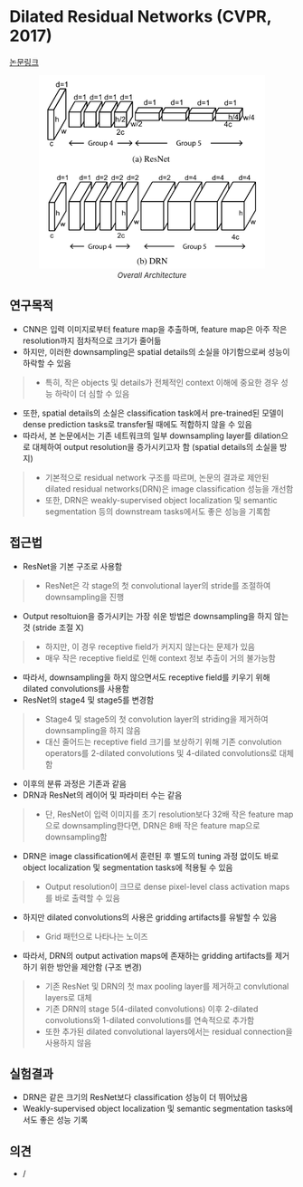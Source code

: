 # Dilated Residual Networks (CVPR, 2017)

[논문링크](https://openaccess.thecvf.com/content_cvpr_2017/html/Yu_Dilated_Residual_Networks_CVPR_2017_paper.html)

<p align="center">
    <img width="400" alt='fig1' src="./img/01_14_01.png?raw=true"></br>
    <em><font size=2>Overall Architecture</font></em>
</p>

## 연구목적
- CNN은 입력 이미지로부터 feature map을 추출하며, feature map은 아주 작은 resolution까지 점차적으로 크기가 줄어듦
- 하지만, 이러한 downsampling은 spatial details의 소실을 야기함으로써 성능이 하락할 수 있음
> - 특히, 작은 objects 및 details가 전체적인 context 이해에 중요한 경우 성능 하락이 더 심할 수 있음
- 또한, spatial details의 소실은 classification task에서 pre-trained된 모델이 dense prediction tasks로 transfer될 때에도 적합하지 않을 수 있음
- 따라서, 본 논문에서는 기존 네트워크의 일부 downsampling layer를 dilation으로 대체하여 output resolution을 증가시키고자 함 (spatial details의 소실을 방지)
> - 기본적으로 residual network 구조를 따르며, 논문의 결과로 제안된 dilated residual networks(DRN)은 image classification 성능을 개선함
> - 또한, DRN은 weakly-supervised object localization 및 semantic segmentation 등의 downstream tasks에서도 좋은 성능을 기록함

## 접근법
- ResNet을 기본 구조로 사용함
> - ResNet은 각 stage의 첫 convolutional layer의 stride를 조절하여 downsampling을 진행
- Output resoltuion을 증가시키는 가장 쉬운 방법은 downsampling을 하지 않는 것 (stride 조절 X)
> - 하지만, 이 경우 receptive field가 커지지 않는다는 문제가 있음
> - 매우 작은 receptive field로 인해 context 정보 추출이 거의 불가능함
- 따라서, downsampling을 하지 않으면서도 receptive field를 키우기 위해 dilated convolutions를 사용함
- ResNet의 stage4 및 stage5를 변경함
> - Stage4 및 stage5의 첫 convolution layer의 striding을 제거하여 downsampling을 하지 않음
> - 대신 줄어드는 receptive field 크기를 보상하기 위해 기존 convolution operators를 2-dilated convolutions 및 4-dilated convolutions로 대체함
- 이후의 분류 과정은 기존과 같음
- DRN과 ResNet의 레이어 및 파라미터 수는 같음
> - 단, ResNet이 입력 이미지를 초기 resolution보다 32배 작은 feature map으로 downsampling한다면, DRN은 8배 작은 feature map으로 downsampling함
- DRN은 image classification에서 훈련된 후 별도의 tuning 과정 없이도 바로 object localization 및 segmentation tasks에 적용될 수 있음
> - Output resolution이 크므로 dense pixel-level class activation maps를 바로 출력할 수 있음
- 하지만 dilated convolutions의 사용은 gridding artifacts를 유발할 수 있음
> - Grid 패턴으로 나타나는 노이즈
- 따라서, DRN의 output activation maps에 존재하는 gridding artifacts를 제거하기 위한 방안을 제안함 (구조 변경)
> - 기존 ResNet 및 DRN의 첫 max pooling layer를 제거하고 convlutional layers로 대체
> - 기존 DRN의 stage 5(4-dilated convolutions) 이후 2-dilated convolutions와 1-dilated convolutions를 연속적으로 추가함
> - 또한 추가된 dilated convolutional layers에서는 residual connection을 사용하지 않음

## 실험결과
- DRN은 같은 크기의 ResNet보다 classification 성능이 더 뛰어났음
- Weakly-supervised object localization 및 semantic segmentation tasks에서도 좋은 성능 기록

## 의견
- /